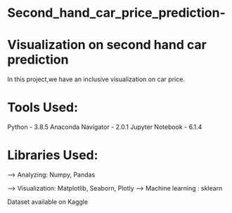 # Second_hand_car_price_prediction-
# Visualization on second hand car prediction
In this project,we have an inclusive visualization on car price.
# Tools Used:
Python - 3.8.5 Anaconda Navigator - 2.0.1 Jupyter Notebook - 6.1.4

# Libraries Used:
--> Analyzing: Numpy, Pandas

--> Visualization: Matplotlib, Seaborn, Plotly
--> Machine learning : sklearn

Dataset available on Kaggle

